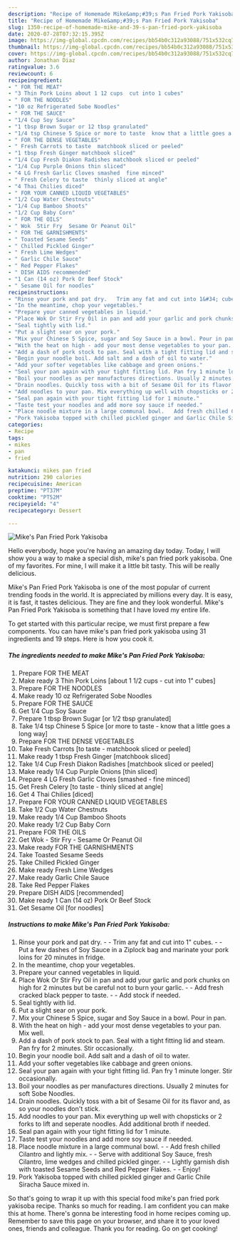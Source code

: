 ```yaml
---
description: "Recipe of Homemade Mike&amp;#39;s Pan Fried Pork Yakisoba"
title: "Recipe of Homemade Mike&amp;#39;s Pan Fried Pork Yakisoba"
slug: 1350-recipe-of-homemade-mike-and-39-s-pan-fried-pork-yakisoba
date: 2020-07-28T07:32:15.395Z
image: https://img-global.cpcdn.com/recipes/bb54b0c312a93088/751x532cq70/mikes-pan-fried-pork-yakisoba-recipe-main-photo.jpg
thumbnail: https://img-global.cpcdn.com/recipes/bb54b0c312a93088/751x532cq70/mikes-pan-fried-pork-yakisoba-recipe-main-photo.jpg
cover: https://img-global.cpcdn.com/recipes/bb54b0c312a93088/751x532cq70/mikes-pan-fried-pork-yakisoba-recipe-main-photo.jpg
author: Jonathan Diaz
ratingvalue: 3.6
reviewcount: 6
recipeingredient:
- " FOR THE MEAT"
- "3 Thin Pork Loins about 1 12 cups  cut into 1 cubes"
- " FOR THE NOODLES"
- "10 oz Refrigerated Sobe Noodles"
- " FOR THE SAUCE"
- "1/4 Cup Soy Sauce"
- "1 tbsp Brown Sugar or 12 tbsp granulated"
- "1/4 tsp Chinese 5 Spice or more to taste  know that a little goes a long way"
- " FOR THE DENSE VEGETABLES"
- " Fresh Carrots to taste  matchbook sliced or peeled"
- "1 tbsp Fresh Ginger matchbook sliced"
- "1/4 Cup Fresh Diakon Radishes matchbook sliced or peeled"
- "1/4 Cup Purple Onions thin sliced"
- "4 LG Fresh Garlic Cloves smashed  fine minced"
- " Fresh Celery to taste  thinly sliced at angle"
- "4 Thai Chilies diced"
- " FOR YOUR CANNED LIQUID VEGETABLES"
- "1/2 Cup Water Chestnuts"
- "1/4 Cup Bamboo Shoots"
- "1/2 Cup Baby Corn"
- " FOR THE OILS"
- " Wok  Stir Fry  Sesame Or Peanut Oil"
- " FOR THE GARNISHMENTS"
- " Toasted Sesame Seeds"
- " Chilled Pickled Ginger"
- " Fresh Lime Wedges"
- " Garlic Chile Sauce"
- " Red Pepper Flakes"
- " DISH AIDS recommended"
- "1 Can (14 oz) Pork Or Beef Stock"
- " Sesame Oil for noodles"
recipeinstructions:
- "Rinse your pork and pat dry.   Trim any fat and cut into 1&#34; cubes.  Put a few dashes of Soy Sauce in a Ziplock bag and marinate your pork loins for 20 minutes in fridge."
- "In the meantime, chop your vegetables."
- "Prepare your canned vegetables in liquid."
- "Place Wok Or Stir Fry Oil in pan and add your garlic and pork chunks on high for 2 minutes but be careful not to burn your garlic.   Add fresh cracked black pepper to taste.   Add stock if needed."
- "Seal tightly with lid."
- "Put a slight sear on your pork."
- "Mix your Chinese 5 Spice, sugar and Soy Sauce in a bowl. Pour in pan."
- "With the heat on high - add your most dense vegetables to your pan. Mix well."
- "Add a dash of pork stock to pan. Seal with a tight fitting lid and steam. Pan fry for 2 minutes. Stir occasionally."
- "Begin your noodle boil. Add salt and a dash of oil to water."
- "Add your softer vegetables like cabbage and green onions."
- "Seal your pan again with your tight fitting lid. Pan fry 1 minute longer. Stir occasionally."
- "Boil your noodles as per manufactures directions. Usually 2 minutes for soft Sobe Noodles."
- "Drain noodles. Quickly toss with a bit of Sesame Oil for its flavor and, as so your noodles don&#39;t stick."
- "Add noodles to your pan. Mix everything up well with chopsticks or 2 forks to lift and seperate noodles. Add additional broth if needed."
- "Seal pan again with your tight fitting lid for 1 minute."
- "Taste test your noodles and add more soy sauce if needed."
- "Place noodle mixture in a large communal bowl.   Add fresh chilled Cilantro and lightly mix.   Serve with additional Soy Sauce, fresh Cilantro, lime wedges and chilled pickled ginger.  Lightly garnish dish with toasted Sesame Seeds and Red Pepper Flakes.  Enjoy!"
- "Pork Yakisoba topped with chilled pickled ginger and Garlic Chile Siracha Sauce mixed in."
categories:
- Recipe
tags:
- mikes
- pan
- fried

katakunci: mikes pan fried 
nutrition: 290 calories
recipecuisine: American
preptime: "PT37M"
cooktime: "PT52M"
recipeyield: "4"
recipecategory: Dessert

---
```



![Mike&#39;s Pan Fried Pork Yakisoba](https://img-global.cpcdn.com/recipes/bb54b0c312a93088/751x532cq70/mikes-pan-fried-pork-yakisoba-recipe-main-photo.jpg)

Hello everybody, hope you're having an amazing day today. Today, I will show you a way to make a special dish, mike&#39;s pan fried pork yakisoba. One of my favorites. For mine, I will make it a little bit tasty. This will be really delicious.



Mike&#39;s Pan Fried Pork Yakisoba is one of the most popular of current trending foods in the world. It is appreciated by millions every day. It is easy, it is fast, it tastes delicious. They are fine and they look wonderful. Mike&#39;s Pan Fried Pork Yakisoba is something that I have loved my entire life.


To get started with this particular recipe, we must first prepare a few components. You can have mike&#39;s pan fried pork yakisoba using 31 ingredients and 19 steps. Here is how you cook it.

<!--inarticleads1-->

##### The ingredients needed to make Mike&#39;s Pan Fried Pork Yakisoba:

1. Prepare  FOR THE MEAT
1. Make ready 3 Thin Pork Loins [about 1 1/2 cups - cut into 1&#34; cubes]
1. Prepare  FOR THE NOODLES
1. Make ready 10 oz Refrigerated Sobe Noodles
1. Prepare  FOR THE SAUCE
1. Get 1/4 Cup Soy Sauce
1. Prepare 1 tbsp Brown Sugar [or 1/2 tbsp granulated]
1. Take 1/4 tsp Chinese 5 Spice [or more to taste - know that a little goes a long way]
1. Prepare  FOR THE DENSE VEGETABLES
1. Take  Fresh Carrots [to taste - matchbook sliced or peeled]
1. Make ready 1 tbsp Fresh Ginger [matchbook sliced]
1. Take 1/4 Cup Fresh Diakon Radishes [matchbook sliced or peeled]
1. Make ready 1/4 Cup Purple Onions [thin sliced]
1. Prepare 4 LG Fresh Garlic Cloves [smashed - fine minced]
1. Get  Fresh Celery [to taste - thinly sliced at angle]
1. Get 4 Thai Chilies [diced]
1. Prepare  FOR YOUR CANNED LIQUID VEGETABLES
1. Take 1/2 Cup Water Chestnuts
1. Make ready 1/4 Cup Bamboo Shoots
1. Make ready 1/2 Cup Baby Corn
1. Prepare  FOR THE OILS
1. Get  Wok - Stir Fry - Sesame Or Peanut Oil
1. Make ready  FOR THE GARNISHMENTS
1. Take  Toasted Sesame Seeds
1. Take  Chilled Pickled Ginger
1. Make ready  Fresh Lime Wedges
1. Make ready  Garlic Chile Sauce
1. Take  Red Pepper Flakes
1. Prepare  DISH AIDS [recommended]
1. Make ready 1 Can (14 oz) Pork Or Beef Stock
1. Get  Sesame Oil [for noodles]




<!--inarticleads2-->

##### Instructions to make Mike&#39;s Pan Fried Pork Yakisoba:

1. Rinse your pork and pat dry.  -  - Trim any fat and cut into 1&#34; cubes. -  - Put a few dashes of Soy Sauce in a Ziplock bag and marinate your pork loins for 20 minutes in fridge.
1. In the meantime, chop your vegetables.
1. Prepare your canned vegetables in liquid.
1. Place Wok Or Stir Fry Oil in pan and add your garlic and pork chunks on high for 2 minutes but be careful not to burn your garlic.  -  - Add fresh cracked black pepper to taste.  -  - Add stock if needed.
1. Seal tightly with lid.
1. Put a slight sear on your pork.
1. Mix your Chinese 5 Spice, sugar and Soy Sauce in a bowl. Pour in pan.
1. With the heat on high - add your most dense vegetables to your pan. Mix well.
1. Add a dash of pork stock to pan. Seal with a tight fitting lid and steam. Pan fry for 2 minutes. Stir occasionally.
1. Begin your noodle boil. Add salt and a dash of oil to water.
1. Add your softer vegetables like cabbage and green onions.
1. Seal your pan again with your tight fitting lid. Pan fry 1 minute longer. Stir occasionally.
1. Boil your noodles as per manufactures directions. Usually 2 minutes for soft Sobe Noodles.
1. Drain noodles. Quickly toss with a bit of Sesame Oil for its flavor and, as so your noodles don&#39;t stick.
1. Add noodles to your pan. Mix everything up well with chopsticks or 2 forks to lift and seperate noodles. Add additional broth if needed.
1. Seal pan again with your tight fitting lid for 1 minute.
1. Taste test your noodles and add more soy sauce if needed.
1. Place noodle mixture in a large communal bowl.  -  - Add fresh chilled Cilantro and lightly mix.  -  - Serve with additional Soy Sauce, fresh Cilantro, lime wedges and chilled pickled ginger. -  - Lightly garnish dish with toasted Sesame Seeds and Red Pepper Flakes. -  - Enjoy!
1. Pork Yakisoba topped with chilled pickled ginger and Garlic Chile Siracha Sauce mixed in.




So that's going to wrap it up with this special food mike&#39;s pan fried pork yakisoba recipe. Thanks so much for reading. I am confident you can make this at home. There's gonna be interesting food in home recipes coming up. Remember to save this page on your browser, and share it to your loved ones, friends and colleague. Thank you for reading. Go on get cooking!
